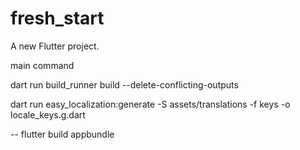 # fresh_start

A new Flutter project.


main command

dart run build_runner build --delete-conflicting-outputs  


dart run easy_localization:generate -S assets/translations -f keys -o locale_keys.g.dart

--
flutter build appbundle 